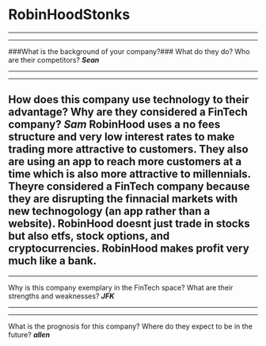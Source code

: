 # RobinHoodStonks

---
---
###What is the background of your company?### What do they do? Who are their competitors?
***Sean***

---
---
How does this company use technology to their advantage? Why are they considered a FinTech company?
***Sam***
RobinHood uses a no fees structure and very low interest rates to make trading more attractive to customers. They also are using an app to reach more customers at a time which is also more attractive to millennials. Theyre considered a FinTech company because they are disrupting the finnacial markets with new technogology (an app rather than a website). RobinHood doesnt just trade in stocks but also etfs, stock options, and cryptocurrencies. RobinHood makes profit very much like a bank.
---
---
Why is this company exemplary in the FinTech space? What are their strengths and weaknesses?
***JFK***


---
---
What is the prognosis for this company? Where do they expect to be in the future?
***allen***



